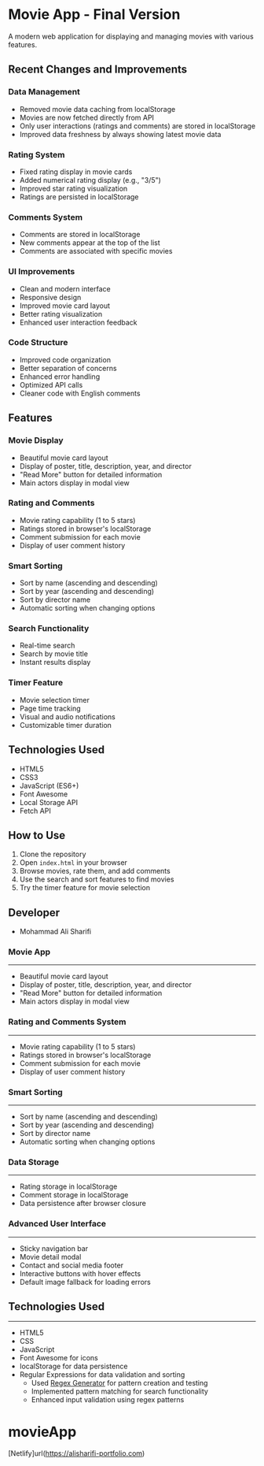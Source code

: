 # Movie App - Final Version

A modern web application for displaying and managing movies with various features.

## Recent Changes and Improvements

### Data Management
- Removed movie data caching from localStorage
- Movies are now fetched directly from API
- Only user interactions (ratings and comments) are stored in localStorage
- Improved data freshness by always showing latest movie data

### Rating System
- Fixed rating display in movie cards
- Added numerical rating display (e.g., "3/5")
- Improved star rating visualization
- Ratings are persisted in localStorage

### Comments System
- Comments are stored in localStorage
- New comments appear at the top of the list
- Comments are associated with specific movies

### UI Improvements
- Clean and modern interface
- Responsive design
- Improved movie card layout
- Better rating visualization
- Enhanced user interaction feedback

### Code Structure
- Improved code organization
- Better separation of concerns
- Enhanced error handling
- Optimized API calls
- Cleaner code with English comments

## Features

### Movie Display
- Beautiful movie card layout
- Display of poster, title, description, year, and director
- "Read More" button for detailed information
- Main actors display in modal view

### Rating and Comments
- Movie rating capability (1 to 5 stars)
- Ratings stored in browser's localStorage
- Comment submission for each movie
- Display of user comment history

### Smart Sorting
- Sort by name (ascending and descending)
- Sort by year (ascending and descending)
- Sort by director name
- Automatic sorting when changing options

### Search Functionality
- Real-time search
- Search by movie title
- Instant results display

### Timer Feature
- Movie selection timer
- Page time tracking
- Visual and audio notifications
- Customizable timer duration

## Technologies Used
- HTML5
- CSS3
- JavaScript (ES6+)
- Font Awesome
- Local Storage API
- Fetch API

## How to Use
1. Clone the repository
2. Open `index.html` in your browser
3. Browse movies, rate them, and add comments
4. Use the search and sort features to find movies
5. Try the timer feature for movie selection

## Developer
- Mohammad Ali Sharifi

### Movie App

---

- Beautiful movie card layout
- Display of poster, title, description, year, and director
- "Read More" button for detailed information
- Main actors display in modal view

### Rating and Comments System

---

- Movie rating capability (1 to 5 stars)
- Ratings stored in browser's localStorage
- Comment submission for each movie
- Display of user comment history

### Smart Sorting

---

- Sort by name (ascending and descending)
- Sort by year (ascending and descending)
- Sort by director name
- Automatic sorting when changing options

### Data Storage

---

- Rating storage in localStorage
- Comment storage in localStorage
- Data persistence after browser closure

### Advanced User Interface

---

- Sticky navigation bar
- Movie detail modal
- Contact and social media footer
- Interactive buttons with hover effects
- Default image fallback for loading errors

## Technologies Used

---

- HTML5
- CSS
- JavaScript
- Font Awesome for icons
- localStorage for data persistence
- Regular Expressions for data validation and sorting
  - Used [Regex Generator](https://regex-generator.olafneumann.org/) for pattern creation and testing
  - Implemented pattern matching for search functionality
  - Enhanced input validation using regex patterns
# movieApp
[Netlify]url(https://alisharifi-portfolio.com)

